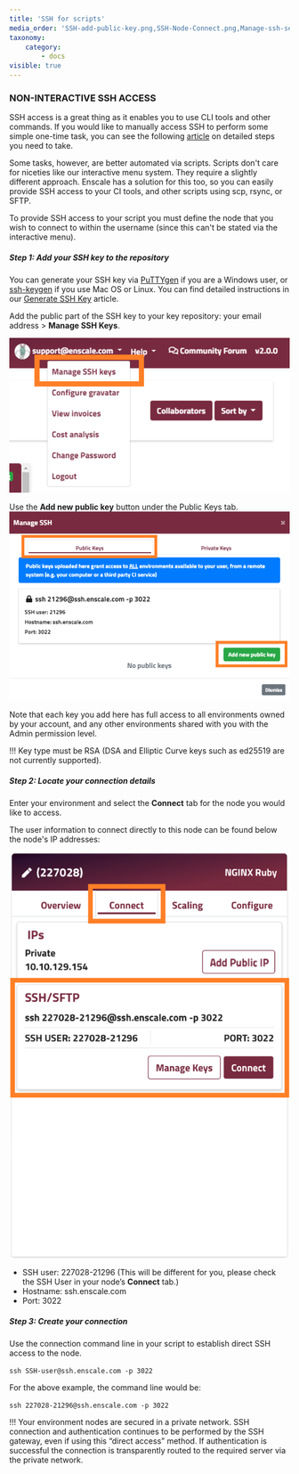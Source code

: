 ```yaml
---
title: 'SSH for scripts'
media_order: 'SSH-add-public-key.png,SSH-Node-Connect.png,Manage-ssh-select.png'
taxonomy:
    category:
        - docs
visible: true
---
```


### NON-INTERACTIVE SSH ACCESS

SSH access is a great thing as it enables you to use CLI tools and other commands. If you would like to manually access SSH to perform some simple one-time task, you can see the following [article](/access/connect-with-ssh) on detailed steps you need to take.

Some tasks, however, are better automated via scripts. Scripts don't care for niceties like our interactive menu system. They require a slightly different approach. Enscale has a solution for this too, so you can easily provide SSH access to your CI tools, and other scripts using scp, rsync, or SFTP.

To provide SSH access to your script you must define the node that you wish to connect to within the username (since this can't be stated via the interactive menu).

##### Step 1: Add your SSH key to the repository

You can generate your SSH key via [PuTTYgen](/access/generate-ssh-key#for-windows-clients) if you are a Windows user, or [ssh-keygen](/access/generate-ssh-key#for-linux-mac-os-users) if you use Mac OS or Linux. You can find detailed instructions in our [Generate SSH Key](/access/generate-ssh-key) article.

Add the public part of the SSH key to your key repository: your email address > **Manage SSH Keys**.

![](Manage-ssh-select.png)

Use the **Add new public key** button under the Public Keys tab.
![](SSH-add-public-key.png)

Note that each key you add here has full access to all environments owned by your account, and any other environments shared with you with the Admin permission level.

!!! Key type must be RSA (DSA and Elliptic Curve keys such as ed25519 are not currently supported).

##### Step 2: Locate your connection details

Enter your environment and select the **Connect** tab for the node you would like to access.

The user information to connect directly to this node can be found below the node's IP addresses:

![](SSH-Node-Connect.png)

* SSH user: 227028-21296 (This will be different for you, please check the SSH User in your node’s **Connect** tab.)
* Hostname: ssh.enscale.com
* Port: 3022

##### Step 3: Create your connection

Use the connection command line in your script to establish direct SSH access to the node.

`ssh SSH-user@ssh.enscale.com -p 3022`

For the above example, the command line would be:

`ssh 227028-21296@ssh.enscale.com -p 3022`

!!! Your environment nodes are secured in a private network. SSH connection and authentication continues to be performed by the SSH gateway, even if using this “direct access” method. If authentication is successful the connection is transparently routed to the required server via the private network.

